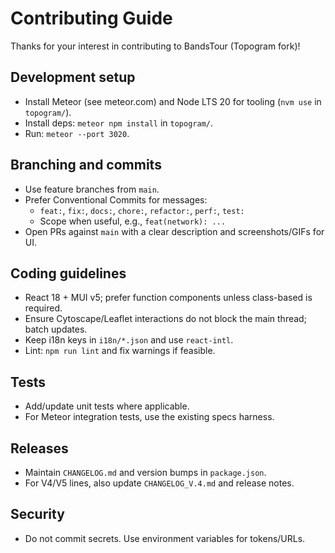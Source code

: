 # Contributing Guide

Thanks for your interest in contributing to BandsTour (Topogram fork)!

## Development setup

- Install Meteor (see meteor.com) and Node LTS 20 for tooling (`nvm use` in `topogram/`).
- Install deps: `meteor npm install` in `topogram/`.
- Run: `meteor --port 3020`.

## Branching and commits

- Use feature branches from `main`.
- Prefer Conventional Commits for messages:
  - `feat:`, `fix:`, `docs:`, `chore:`, `refactor:`, `perf:`, `test:`
  - Scope when useful, e.g., `feat(network): ...`
- Open PRs against `main` with a clear description and screenshots/GIFs for UI.

## Coding guidelines

- React 18 + MUI v5; prefer function components unless class-based is required.
- Ensure Cytoscape/Leaflet interactions do not block the main thread; batch updates.
- Keep i18n keys in `i18n/*.json` and use `react-intl`.
- Lint: `npm run lint` and fix warnings if feasible.

## Tests

- Add/update unit tests where applicable.
- For Meteor integration tests, use the existing specs harness.

## Releases

- Maintain `CHANGELOG.md` and version bumps in `package.json`.
- For V4/V5 lines, also update `CHANGELOG_V.4.md` and release notes.

## Security

- Do not commit secrets. Use environment variables for tokens/URLs.

